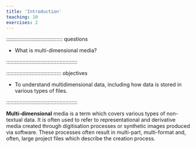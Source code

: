 ```yaml
---
title: 'Introduction'
teaching: 10
exercises: 2
---
```


:::::::::::::::::::::::::::::::::::::: questions 

- What is multi-dimensional media?

::::::::::::::::::::::::::::::::::::::::::::::::

::::::::::::::::::::::::::::::::::::: objectives

- To understand multidimensional data, including how data is stored
in various types of files.

::::::::::::::::::::::::::::::::::::::::::::::::



**Multi-dimensional** media is a term which 
covers various types of non-textual data.
It is often used to refer to 
representational and derivative media created through
digitisation processes or synthetic 
images produced via software. These processes often result in multi-part,
multi-format and, often, large 
project files which describe the creation process. 


